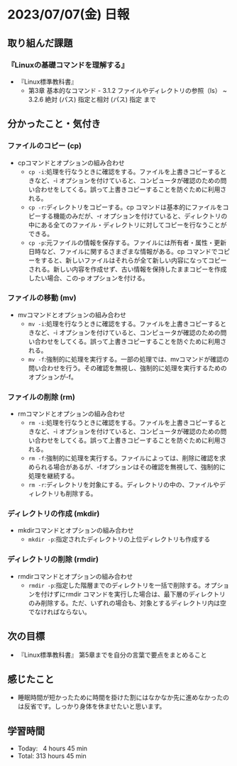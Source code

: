 # 2023/07/07(金) 日報
## 取り組んだ課題
### 『Linuxの基礎コマンドを理解する』
- 『Linux標準教科書』
  - 第3章 基本的なコマンド - 3.1.2 ファイルやディレクトリの参照（ls） ~ 3.2.6 絶対 (パス) 指定と相対 (パス) 指定 まで


## 分かったこと・気付き
### ファイルのコピー (cp)
- cpコマンドとオプションの組み合わせ
  - `cp -i`:処理を行なうときに確認をする。ファイルを上書きコピーするときなど、-i オプションを付けていると、コンピュータが確認のための問い合わせをしてくる。誤って上書きコピーすることを防ぐために利用される。
  - `cp -r`:ディレクトリをコピーする。cp コマンドは基本的にファイルをコピーする機能のみだが、-r オプションを付けていると、ディレクトリの中にある全てのファイル・ディレクトリに対してコピーを行なうことができる。
  - `cp -p`:元ファイルの情報を保存する。ファイルには所有者・属性・更新日時など、ファイルに関するさまざまな情報がある。cp コマンドでコピーをすると、新しいファイルはそれらが全て新しい内容になってコピーされる。新しい内容を作成せず、古い情報を保持したままコピーを作成したい場合、この-p オプションを付ける。

### ファイルの移動 (mv)
- mvコマンドとオプションの組み合わせ
  - `mv -i`:処理を行なうときに確認をする。ファイルを上書きコピーするときなど、-i オプションを付けていると、コンピュータが確認のための問い合わせをしてくる。誤って上書きコピーすることを防ぐために利用される。
  - `mv -f`:強制的に処理を実行する。一部の処理では、mvコマンドが確認の問い合わせを行う。その確認を無視し、強制的に処理を実行するためのオプションが-f。
 
### ファイルの削除 (rm)
- rmコマンドとオプションの組み合わせ
  - `rm -i`:処理を行なうときに確認をする。ファイルを上書きコピーするときなど、-i オプションを付けていると、コンピュータが確認のための問い合わせをしてくる。誤って上書きコピーすることを防ぐために利用される。
  - `rm -f`:強制的に処理を実行する。ファイルによっては、削除に確認を求められる場合があるが、-fオプションはその確認を無視して、強制的に処理を継続する。
  - `rm -r`:ディレクトリを対象にする。ディレクトリの中の、ファイルやディレクトリも削除する。

### ディレクトリの作成 (mkdir)
- mkdirコマンドとオプションの組み合わせ
  - `mkdir -p`:指定されたディレクトリの上位ディレクトリも作成する

### ディレクトリの削除 (rmdir)
- rmdirコマンドとオプションの組み合わせ
  - `rmdir -p`:指定した階層までのディレクトリを一括で削除する。オプションを付けずにrmdir コマンドを実行した場合は、最下層のディレクトリのみ削除する。ただ、いずれの場合も、対象とするディレクトリ内は空でなければならない。


## 次の目標
- 『Linux標準教科書』 第5章までを自分の言葉で要点をまとめること


## 感じたこと
- 睡眠時間が短かったために時間を掛けた割にはなかなか先に進めなかったのは反省です。しっかり身体を休ませたいと思います。


## 学習時間
- Today:&nbsp;&nbsp; 4 hours 45 min
- Total: 313 hours 45 min
